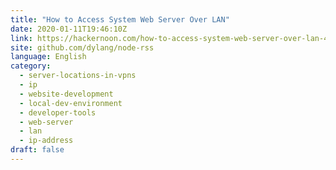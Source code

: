 ```yaml
---
title: "How to Access System Web Server Over LAN"
date: 2020-01-11T19:46:10Z
link: https://hackernoon.com/how-to-access-system-web-server-over-lan-4em32d1?source=rss&utm_medium=RSS&utm_source=news.12bit.vn
site: github.com/dylang/node-rss
language: English
category:
  - server-locations-in-vpns
  - ip
  - website-development
  - local-dev-environment
  - developer-tools
  - web-server
  - lan
  - ip-address
draft: false
---
```

